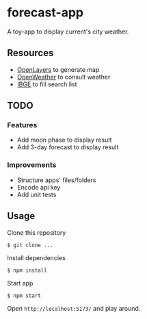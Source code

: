 # forecast-app
A toy-app to display current's city weather.

## Resources
* [OpenLayers](https://openlayers.org/) to generate map
* [OpenWeather](https://openweathermap.org/) to consult weather
* [IBGE](https://servicodados.ibge.gov.br/api/docs/) to fill search list

## TODO
### Features
* Add moon phase to display result
* Add 3-day forecast to display result
### Improvements
* Structure apps' files/folders
* Encode api key
* Add unit tests

## Usage
Clone this repository
```
$ git clone ...
```


Install dependencies
```
$ npm install
```

Start app
```
$ npm start
```

Open `http://localhost:5173/` and play around.